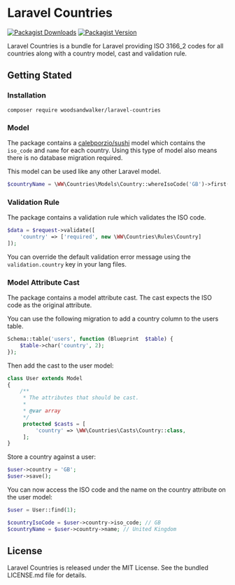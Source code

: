# Laravel Countries
[![Packagist Downloads](https://img.shields.io/packagist/dt/woodsandwalker/laravel-countries?color=brightgreen)](https://packagist.org/packages/woodsandwalker/laravel-countries)
[![Packagist Version](https://img.shields.io/packagist/v/woodsandwalker/laravel-countries?color=brightgreen)](https://packagist.org/packages/woodsandwalker/laravel-countries)

Laravel Countries is a bundle for Laravel providing ISO 3166_2 codes for all countries along with a country model, cast and validation rule.

## Getting Stated

### Installation

```shell
composer require woodsandwalker/laravel-countries
```

### Model

The package contains a [calebporzio/sushi](https://packagist.org/packages/calebporzio/sushi) model which contains the `iso_code` and `name` for each country. Using this type of model also means there is no database migration required.

This model can be used like any other Laravel model.

```php
$countryName = \WW\Countries\Models\Country::whereIsoCode('GB')->first()->name;
```

### Validation Rule

The package contains a validation rule which validates the ISO code.

```php
$data = $request->validate([
	'country' => ['required', new \WW\Countries\Rules\Country]
]);
```

You can override the default validation error message using the `validation.country` key in your lang files.

### Model Attribute Cast

The package contains a model attribute cast. The cast expects the ISO code as the original attribute.

You can use the following migration to add a country column to the users table.

```php
Schema::table('users', function (Blueprint  $table) {
	$table->char('country', 2);
});
```

Then add the cast to the user model:

```php
class User extends Model
{
	/**
	 * The attributes that should be cast.
	 * 
	 * @var array
	 */
	 protected $casts = [
		 'country' => \WW\Countries\Casts\Country::class,
	 ];
}
```

Store a country against a user:

```php
$user->country = 'GB';
$user->save();
```

You can now access the ISO code and the name on the country attribute on the user model:

```php
$user = User::find(1);

$countryIsoCode = $user->country->iso_code; // GB
$countryName = $user->country->name; // United Kingdom
```

## License

Laravel Countries is released under the MIT License. See the bundled LICENSE.md file for details.